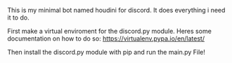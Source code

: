 This is my minimal bot named houdini for discord. It does everything i need it to do.

First make a virtual enviroment for the discord.py module.
Heres some documentation on how to do so:
https://virtualenv.pypa.io/en/latest/

Then install the discord.py module with pip
and run the main.py File!
